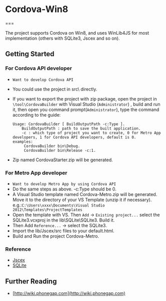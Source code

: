 # Cordova-Win8
===

The project supports Cordova on Win8, and uses WinLib4JS for most implementation (others with SQLite3, Jscex and so on).

## Getting Started

 
### For Cordova API developer 
 - `Want to develop Cordova API`
 - You could use the project in src\ directly.
 - If you want to export the project with zip package, open the project in `\tool\CordovaBuilder` with Visual Studio (`Administrator`) , build and run it, then open you command prompt(`Administrator`), type the command according to the guide:

	~~~ 
	Usage: CordovaBuilder [ BuildOutputPath -c:Type ].  
	    BuildOutputPath : path to save the built application.  
	    -c : which type of project you want to create, 0 for Metro App developers, 1 for Cordova API developers, default is 0.  
	examples:  
	     CordovaBuilder bin\Debug.  
	     CordovaBuilder bin\Release -c:1.
	~~~

 - Zip named CordovaStarter.zip will be generated.  
 
### For Metro App developer
 - `Want to develop Metro App by using Cordova API`
 - Do the same steps as above. -c:Type should be 0. 
 - A Visual Studio template named Cordova-Metro.zip will be generated. Move it to the directory of your VS Template (unzip it if necessary). 
    e.g.:`C:\Users\xxxx\Documents\Visual Studio 2012\Templates\ProjectTemplates`
 - Open the template with VS. Then `Add` -> `Existing project...` select the SQLite3.vcxproj in the lib\SQLite\SQLite3. Build it.
 - Then Add `Reference...` -> select the SQLite3.
 - Import the lib/Jscex/src files to your default.html.
 - Build and Run the project Cordova-Metro.  
    
### Reference
 - [Jscex](https://github.com/JeffreyZhao/jscex)
 - [SQLite](https://github.com/doo/SQLite3-WinRT)


## Further Reading

- [http://wiki.phonegap.com](http://wiki.phonegap.com)